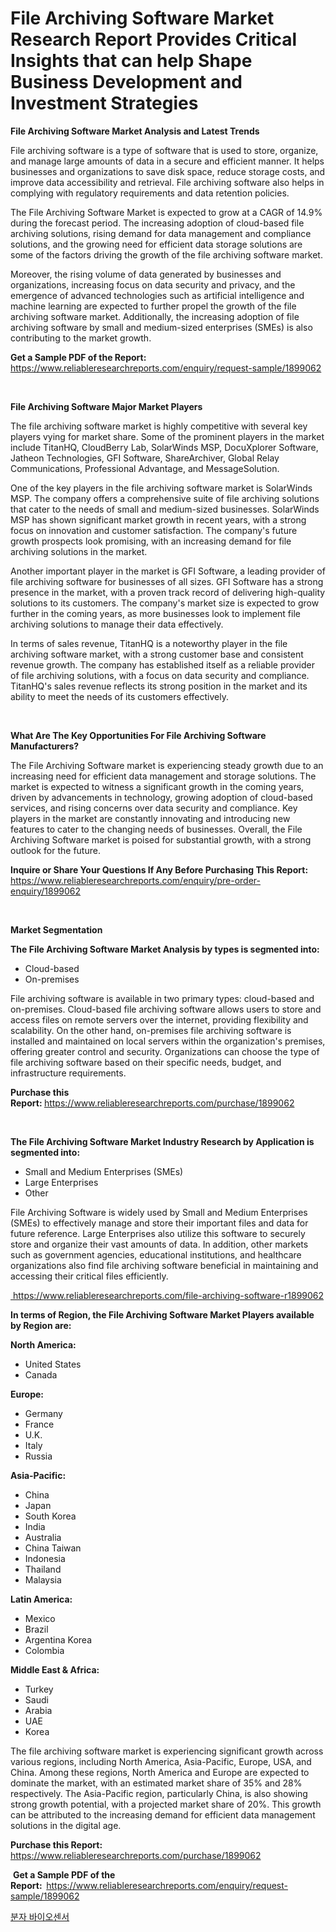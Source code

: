<p><h1>File Archiving Software Market Research Report Provides Critical Insights that can help Shape Business Development and Investment Strategies</h1></p><p><strong>File Archiving Software Market Analysis and Latest Trends</strong></p>
<p><p>File archiving software is a type of software that is used to store, organize, and manage large amounts of data in a secure and efficient manner. It helps businesses and organizations to save disk space, reduce storage costs, and improve data accessibility and retrieval. File archiving software also helps in complying with regulatory requirements and data retention policies.</p><p>The File Archiving Software Market is expected to grow at a CAGR of 14.9% during the forecast period. The increasing adoption of cloud-based file archiving solutions, rising demand for data management and compliance solutions, and the growing need for efficient data storage solutions are some of the factors driving the growth of the file archiving software market. </p><p>Moreover, the rising volume of data generated by businesses and organizations, increasing focus on data security and privacy, and the emergence of advanced technologies such as artificial intelligence and machine learning are expected to further propel the growth of the file archiving software market. Additionally, the increasing adoption of file archiving software by small and medium-sized enterprises (SMEs) is also contributing to the market growth.</p></p>
<p><strong>Get a Sample PDF of the Report:&nbsp;</strong> <a href="https://www.reliableresearchreports.com/enquiry/request-sample/1899062">https://www.reliableresearchreports.com/enquiry/request-sample/1899062</a></p>
<p>&nbsp;</p>
<p><strong>File Archiving Software Major Market Players</strong></p>
<p><p>The file archiving software market is highly competitive with several key players vying for market share. Some of the prominent players in the market include TitanHQ, CloudBerry Lab, SolarWinds MSP, DocuXplorer Software, Jatheon Technologies, GFI Software, ShareArchiver, Global Relay Communications, Professional Advantage, and MessageSolution.</p><p>One of the key players in the file archiving software market is SolarWinds MSP. The company offers a comprehensive suite of file archiving solutions that cater to the needs of small and medium-sized businesses. SolarWinds MSP has shown significant market growth in recent years, with a strong focus on innovation and customer satisfaction. The company's future growth prospects look promising, with an increasing demand for file archiving solutions in the market.</p><p>Another important player in the market is GFI Software, a leading provider of file archiving software for businesses of all sizes. GFI Software has a strong presence in the market, with a proven track record of delivering high-quality solutions to its customers. The company's market size is expected to grow further in the coming years, as more businesses look to implement file archiving solutions to manage their data effectively.</p><p>In terms of sales revenue, TitanHQ is a noteworthy player in the file archiving software market, with a strong customer base and consistent revenue growth. The company has established itself as a reliable provider of file archiving solutions, with a focus on data security and compliance. TitanHQ's sales revenue reflects its strong position in the market and its ability to meet the needs of its customers effectively.</p></p>
<p>&nbsp;</p>
<p><strong>What Are The Key Opportunities For File Archiving Software Manufacturers?</strong></p>
<p><p>The File Archiving Software market is experiencing steady growth due to an increasing need for efficient data management and storage solutions. The market is expected to witness a significant growth in the coming years, driven by advancements in technology, growing adoption of cloud-based services, and rising concerns over data security and compliance. Key players in the market are constantly innovating and introducing new features to cater to the changing needs of businesses. Overall, the File Archiving Software market is poised for substantial growth, with a strong outlook for the future.</p></p>
<p><strong>Inquire or Share Your Questions If Any Before Purchasing This Report:</strong> <a href="https://www.reliableresearchreports.com/enquiry/pre-order-enquiry/1899062">https://www.reliableresearchreports.com/enquiry/pre-order-enquiry/1899062</a></p>
<p>&nbsp;</p>
<p><strong>Market Segmentation</strong></p>
<p><strong>The File Archiving Software Market Analysis by types is segmented into:</strong></p>
<p><ul><li>Cloud-based</li><li>On-premises</li></ul></p>
<p><p>File archiving software is available in two primary types: cloud-based and on-premises. Cloud-based file archiving software allows users to store and access files on remote servers over the internet, providing flexibility and scalability. On the other hand, on-premises file archiving software is installed and maintained on local servers within the organization's premises, offering greater control and security. Organizations can choose the type of file archiving software based on their specific needs, budget, and infrastructure requirements.</p></p>
<p><strong>Purchase this Report:&nbsp;</strong><a href="https://www.reliableresearchreports.com/purchase/1899062">https://www.reliableresearchreports.com/purchase/1899062</a></p>
<p>&nbsp;</p>
<p><strong>The File Archiving Software Market Industry Research by Application is segmented into:</strong></p>
<p><ul><li>Small and Medium Enterprises (SMEs)</li><li>Large Enterprises</li><li>Other</li></ul></p>
<p><p>File Archiving Software is widely used by Small and Medium Enterprises (SMEs) to effectively manage and store their important files and data for future reference. Large Enterprises also utilize this software to securely store and organize their vast amounts of data. In addition, other markets such as government agencies, educational institutions, and healthcare organizations also find file archiving software beneficial in maintaining and accessing their critical files efficiently.</p></p>
<p><a href="https://www.reliableresearchreports.com/file-archiving-software-r1899062">&nbsp;https://www.reliableresearchreports.com/file-archiving-software-r1899062</a></p>
<p><strong>In terms of Region, the File Archiving Software Market Players available by Region are:</strong></p>
<p>
    <p> <strong> North America: </strong>
        <ul>
            <li>United States</li>
            <li>Canada</li>
        </ul>
        </p> 
    <p> <strong> Europe: </strong>
        <ul>
            <li>Germany</li>
            <li>France</li>
            <li>U.K.</li>
            <li>Italy</li>
            <li>Russia</li>
        </ul>
        </p> 
    <p> <strong> Asia-Pacific: </strong>
        <ul>
            <li>China</li>
            <li>Japan</li>
            <li>South Korea</li>
            <li>India</li>
            <li>Australia</li>
            <li>China Taiwan</li>
            <li>Indonesia</li>
            <li>Thailand</li>
            <li>Malaysia</li>
        </ul>
        </p> 
    <p> <strong> Latin America: </strong>
        <ul>
            <li>Mexico</li>
            <li>Brazil</li>
            <li>Argentina Korea</li>
            <li>Colombia</li>
        </ul>
        </p> 
    <p> <strong> Middle East & Africa: </strong>
        <ul>
            <li>Turkey</li>
            <li>Saudi</li>
            <li>Arabia</li>
            <li>UAE</li>
            <li>Korea</li>
        </ul>
    </p>
    </p>
<p><p>The file archiving software market is experiencing significant growth across various regions, including North America, Asia-Pacific, Europe, USA, and China. Among these regions, North America and Europe are expected to dominate the market, with an estimated market share of 35% and 28% respectively. The Asia-Pacific region, particularly China, is also showing strong growth potential, with a projected market share of 20%. This growth can be attributed to the increasing demand for efficient data management solutions in the digital age.</p></p>
<p><strong>Purchase this Report: </strong><a href="https://www.reliableresearchreports.com/purchase/1899062">https://www.reliableresearchreports.com/purchase/1899062</a></p>
<p>&nbsp;<strong>Get a Sample PDF of the Report:&nbsp;&nbsp;</strong><a href="https://www.reliableresearchreports.com/enquiry/request-sample/1899062">https://www.reliableresearchreports.com/enquiry/request-sample/1899062</a></p>
<p><strong></strong></p>
<p><p><a href="https://github.com/mpodehpw07370073/Market-Research-Report-List-2/blob/main/508576758068.md">분자 바이오센서</a></p></p>
